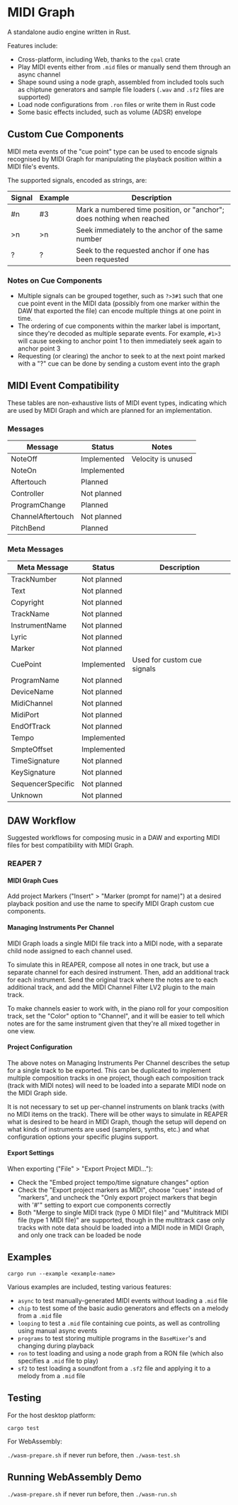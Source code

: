 
# MIDI Graph

A standalone audio engine written in Rust.

Features include:
- Cross-platform, including Web, thanks to the `cpal` crate
- Play MIDI events either from `.mid` files or manually send them through an async channel
- Shape sound using a node graph, assembled from included tools such as chiptune generators
  and sample file loaders (`.wav` and `.sf2` files are supported)
- Load node configurations from `.ron` files or write them in Rust code
- Some basic effects included, such as volume (ADSR) envelope

## Custom Cue Components

MIDI meta events of the "cue point" type can be used to encode signals recognised by MIDI Graph
for manipulating the playback position within a MIDI file's events.

The supported signals, encoded as strings, are:

| Signal | Example | Description |
| --- | --- | --- |
| #n | #3 | Mark a numbered time position, or "anchor"; does nothing when reached |
| >n | >n | Seek immediately to the anchor of the same number |
| ? | ? | Seek to the requested anchor if one has been requested |

### Notes on Cue Components

- Multiple signals can be grouped together, such as `?>3#1` such that one cue point event in the
  MIDI data (possibly from one marker within the DAW that exported the file) can encode multiple
  things at one point in time.
- The ordering of cue components within the marker label is important, since they're decoded as
  multiple separate events. For example, `#1>3` will cause seeking to anchor point 1 to then
  immediately seek again to anchor point 3
- Requesting (or clearing) the anchor to seek to at the next point marked with a "?" cue can be
  done by sending a custom event into the graph

## MIDI Event Compatibility

These tables are non-exhaustive lists of MIDI event types, indicating which are used by MIDI
Graph and which are planned for an implementation.

### Messages

| Message | Status | Notes |
| --- | --- | --- |
| NoteOff | Implemented | Velocity is unused |
| NoteOn | Implemented |  |
| Aftertouch | Planned |  |
| Controller | Not planned |  |
| ProgramChange | Planned |  |
| ChannelAftertouch | Not planned |  |
| PitchBend | Planned |  |

### Meta Messages

| Meta Message | Status | Description |
| --- | --- | --- |
| TrackNumber | Not planned |  |
| Text | Not planned |  |
| Copyright | Not planned |  |
| TrackName | Not planned |  |
| InstrumentName | Not planned |  |
| Lyric | Not planned |  |
| Marker | Not planned |  |
| CuePoint | Implemented | Used for custom cue signals |
| ProgramName | Not planned |  |
| DeviceName | Not planned |  |
| MidiChannel | Not planned |  |
| MidiPort | Not planned |  |
| EndOfTrack | Not planned |  |
| Tempo | Implemented |  |
| SmpteOffset | Implemented |  |
| TimeSignature | Not planned |  |
| KeySignature | Not planned |  |
| SequencerSpecific | Not planned |  |
| Unknown | Not planned |  |

## DAW Workflow

Suggested workflows for composing music in a DAW and exporting MIDI files for best compatibility
with MIDI Graph.

### REAPER 7

#### MIDI Graph Cues

Add project Markers ("Insert" > "Marker (prompt for name)") at a desired playback position and
use the name to specify MIDI Graph custom cue components.

#### Managing Instruments Per Channel

MIDI Graph loads a single MIDI file track into a MIDI node, with a separate child node assigned
to each channel used.

To simulate this in REAPER, compose all notes in one track, but use a separate channel for each
desired instrument. Then, add an additional track for each instrument. Send the original track
where the notes are to each additional track, and add the MIDI Channel Filter LV2 plugin to the
main track.

To make channels easier to work with, in the piano roll for your composition track, set the
"Color" option to "Channel", and it will be easier to tell which notes are for the same instrument
given that they're all mixed together in one view.

#### Project Configuration

The above notes on Managing Instruments Per Channel describes the setup for a single track to be
exported. This can be duplicated to implement multiple composition tracks in one project, though
each composition track (track with MIDI notes) will need to be loaded into a separate MIDI node
on the MIDI Graph side.

It is not necessary to set up per-channel instruments on blank tracks (with no MIDI items on the
track). There will be other ways to simulate in REAPER what is desired to be heard in MIDI Graph,
though the setup will depend on what kinds of instruments are used (samplers, synths, etc.) and
what configuration options your specific plugins support.

#### Export Settings

When exporting ("File" > "Export Project MIDI..."):
- Check the "Embed project tempo/time signature changes" option
- Check the "Export project markers as MIDI", choose "cues" instead of "markers", and uncheck
  the "Only export project markers that begin with '#'" setting to export cue components
  correctly
- Both "Merge to single MIDI track (type 0 MIDI file)" and "Multitrack MIDI file (type 1 MIDI
  file)" are supported, though in the multitrack case only tracks with note data should be
  loaded into a MIDI node in MIDI Graph, and only one track can be loaded be node

## Examples

`cargo run --example <example-name>`

Various examples are included, testing various features:
- `async` to test manually-generated MIDI events without loading a `.mid` file
- `chip` to test some of the basic audio generators and effects on a melody from a `.mid` file
- `looping` to test a `.mid` file containing cue points, as well as controlling using manual async events
- `programs` to test storing multiple programs in the `BaseMixer`'s and changing during playback
- `ron` to test loading and using a node graph from a RON file (which also specifies a `.mid` file to play)
- `sf2` to test loading a soundfont from a `.sf2` file and applying it to a melody from a `.mid` file

## Testing

For the host desktop platform:

`cargo test`

For WebAssembly:

`./wasm-prepare.sh` if never run before, then
`./wasm-test.sh`

## Running WebAssembly Demo

`./wasm-prepare.sh` if never run before, then
`./wasm-run.sh`

